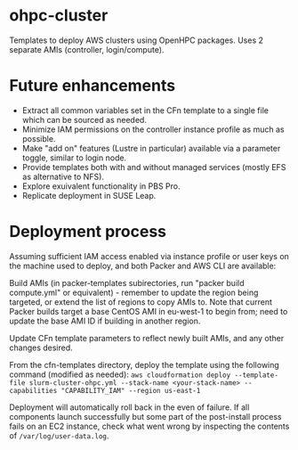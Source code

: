 # ohpc-cluster

Templates to deploy AWS clusters using OpenHPC packages.
Uses 2 separate AMIs (controller, login/compute).

# Future enhancements

 - Extract all common variables set in the CFn template to a single file which can be sourced as needed.
 - Minimize IAM permissions on the controller instance profile as much as possible.
 - Make "add on" features (Lustre in particular) available via a parameter toggle, similar to login node.
 - Provide templates both with and without managed services (mostly EFS as alternative to NFS).
 - Explore exuivalent functionality in PBS Pro.
 - Replicate deployment in SUSE Leap.

# Deployment process

Assuming sufficient IAM access enabled via instance profile or user keys on the machine used to deploy, and both Packer and AWS CLI are available:

Build AMIs (in packer-templates subirectories, run "packer build compute.yml" or equivalent) - remember to update the region being targeted, or extend the list of regions to copy AMIs to. Note that current Packer builds target a base CentOS AMI in eu-west-1 to begin from; need to update the base AMI ID if building in another region.

Update CFn template parameters to reflect newly built AMIs, and any other changes desired.

From the cfn-templates directory, deploy the template using the following command (modified as needed):
```aws cloudformation deploy --template-file slurm-cluster-ohpc.yml --stack-name <your-stack-name> --capabilities "CAPABILITY_IAM" --region us-east-1```

Deployment will automatically roll back in the even of failure. If all components launch successfully but some part of the post-install process fails on an EC2 instance, check what went wrong by inspecting the contents of `/var/log/user-data.log`.
